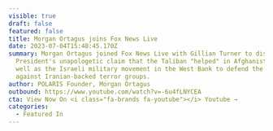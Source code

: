 ```yaml
---
visible: true
draft: false
featured: false
title: Morgan Ortagus joins Fox News Live
date: 2023-07-04T15:48:45.170Z
summary: Morgan Ortagus joined Fox News Live with Gillian Turner to discuss the
  President's unapologetic claim that the Taliban "helped" in Afghanistan as
  well as the Israeli military movement in the West Bank to defend the region
  against Iranian-backed terror groups.
author: POLARIS Founder, Morgan Ortagus
outbound: https://www.youtube.com/watch?v=-6u4fLNYCEA
cta: View Now On <i class="fa-brands fa-youtube"></i> Youtube →
categories:
  - Featured In
---
```

